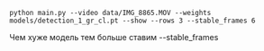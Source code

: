 ```
python main.py --video data/IMG_8865.MOV --weights models/detection_1_gr_cl.pt --show --rows 3 --stable_frames 6
```

Чем хуже модель тем больше ставим --stable_frames

